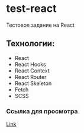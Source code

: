 # test-react

Тестовое задание на React

## Технологии:

- React
- React Hooks
- React Context
- React Router
- React Skeleton
- Fetch
- SCSS

### Ссылка для просмотра
[Link](https://test-react-18a51.web.app)
